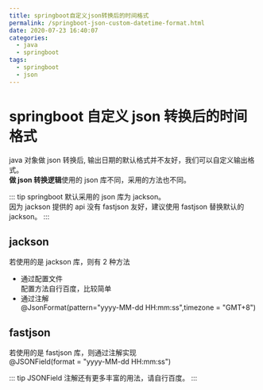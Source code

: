 ```yaml
---
title: springboot自定义json转换后的时间格式
permalink: /springboot-json-custom-datetime-format.html
date: 2020-07-23 16:40:07
categories:
  - java
  - springboot
tags:
  - springboot
  - json
---
```


# springboot 自定义 json 转换后的时间格式

java 对象做 json 转换后, 输出日期的默认格式并不友好，我们可以自定义输出格式。  
**做 json 转换逻辑**使用的 json 库不同，采用的方法也不同。

::: tip
springboot 默认采用的 json 库为 jackson。  
因为 jackson 提供的 api 没有 fastjson 友好，建议使用 fastjson 替换默认的 jackson。
:::

## jackson

若使用的是 jackson 库，则有 2 种方法

- 通过配置文件  
  配置方法自行百度，比较简单
- 通过注解  
  @JsonFormat(pattern="yyyy-MM-dd HH:mm:ss",timezone = "GMT+8")

## fastjson

若使用的是 fastjson 库，则通过注解实现  
@JSONField(format = "yyyy-MM-dd HH:mm:ss")

::: tip
JSONField 注解还有更多丰富的用法，请自行百度。
:::
